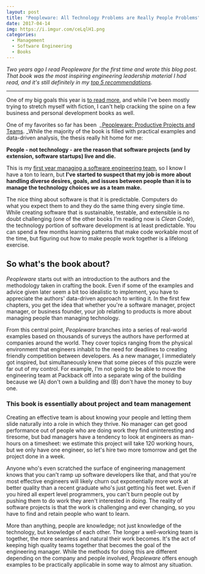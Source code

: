 ```yaml
---
layout: post
title: "Peopleware: All Technology Problems are Really People Problems"
date: 2017-04-14
img: https://i.imgur.com/ceLqlH1.png
categories:
  - Management
  - Software Engineering
  - Books
---
```

*Two years ago I read Peopleware for the first time and wrote this blog post. That book was the most inspiring engineering leadership material I had read, and it's still definitely in my [top 5 recommendations](/posts/reading-for-engineering-managers).*

-----

One of my big goals this year is [to read more](/posts/trello-as-a-reading-list), and while I've been mostly trying to stretch myself with fiction, I can't help cracking the spine on a few business and personal development books as well.

One of my favorites so far has been  _[Peopleware: Productive Projects and Teams](http://amzn.to/2nMhpkp). _While the majority of the book is filled with practical examples and data-driven analysis, the thesis really hit home for me: 

**People - not technology - are the reason that software projects (and by extension, software startups) live and die.**

This is my [first year managing a software engineering team](/posts/packback-engineering), so I know I have a ton to learn, but **I've started to suspect that my job is more about handling diverse desires, goals, and issues between people than it is to manage the technology choices we as a team make.**

The nice thing about software is that it is predictable. Computers do what you expect them to and they do the same thing every single time. While creating software that is sustainable, testable, and extensible is no doubt challenging (one of the other books I'm reading now is _Clean Code_), the technology portion of software development is at least predictable. You can spend a few months learning patterns that make code workable most of the time, but figuring out how to make people work together is a lifelong exercise.

## So what's the book about?

_Peopleware_ starts out with an introduction to the authors and the methodology taken in crafting the book. Even if some of the examples and advice given later seem a bit too idealistic to implement, you have to appreciate the authors' data-driven approach to writing it. In the first few chapters, you get the idea that whether you're a software manager, project manager, or business founder, your job relating to products is more about managing people than managing technology.

From this central point, _Peopleware_ branches into a series of real-world examples based on thousands of surveys the authors have performed at companies around the world. They cover topics ranging from the physical environment that engineers inhabit to the need for deadlines to creating friendly competition between developers. As a new manager, I immediately got inspired, but simultaneously knew that some pieces of this puzzle were far out of my control. For example, I'm not going to be able to move the engineering team at Packback off into a separate wing of the building because we (A) don't own a building and (B) don't have the money to buy one.

### This book is essentially about project and team management

Creating an effective team is about knowing your people and letting them slide naturally into a role in which they thrive. No manager can get good performance out of people who are doing work they find uninteresting and tiresome, but bad managers have a tendency to look at engineers as man-hours on a timesheet: we estimate this project will take 120 working hours, but we only have one engineer, so let's hire two more tomorrow and get the project done in a week.

Anyone who's even scratched the surface of engineering management knows that you can't ramp up software developers like that, and that you're most effective engineers will likely churn out exponentially more work at better quality than a recent graduate who's just getting his feet wet. Even if you hired all expert level programmers, you can't burn people out by pushing them to do work they aren't interested in doing. The reality of software projects is that the work is challenging and ever changing, so you have to find and retain people who want to learn. 

More than anything, people are knowledge; not just knowledge of the technology, but knowledge of each other. The longer a well-working team is together, the more seamless and natural their work becomes. It's the act of keeping high quality teams together that becomes the goal of the engineering manager. While the methods for doing this are different depending on the company and people involved, _Peopleware_ offers enough examples to be practically applicable in some way to almost any situation.
